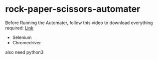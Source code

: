 # rock-paper-scissors-automater

Before Running the Automater, follow this video to download everything required: [Link](https://www.youtube.com/watch?v=f7LEWxX4AVI)

* Selenium
* Chromedriver

also need python3
